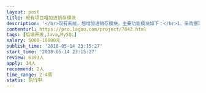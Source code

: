 ```yaml
---                
layout: post       
title: 现有项目增加进销存模块           
description: '</br>现有系统，想增加进销存模块，主要功能模块如下：</br>1、采购管理：货商分类，货商档案，采购入库，采购退货，货商结算、相应报表</br>2、批发管理：客户分类，客户档案，批发销售，批发退货，客户结算、相应报表</br>3、库存管理：门店要货，库存调整，库存调拨，库存盘点，相应报表</br>库存采用批次法，先进先出（系统自动处理，不用手工选）；</br>与现有商品档案、零售报表对接，减库存；</br>最好能同时完成相关前端界面（提供相应设计稿），开发完成后需移交全部代码及开发文档；</br>要有良好的代码编写习惯，有二个以上相关开发项目开发经验；</br>'     
contenturl: https://pro.lagou.com/project/7842.html      
tags: [后端开发,Java,MySQL]            
salary: 5000-10000元          
publish_time: '2018-05-14 23:15:27'         
start_time: '2018-05-14 23:15:27'           
review: 6393人                   
apply: 14人                   
recommend: 2人                   
time_range: 2-4周              
status: 执行中                  
---                 
```

